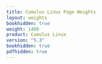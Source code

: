 ```yaml
---
title: Cumulus Linux Page Weights
layout: weights
bookhidden: true
weight: 1400
product: Cumulus Linux
version: "5.3"
bookhidden: true
pdfhidden: true
---
```

